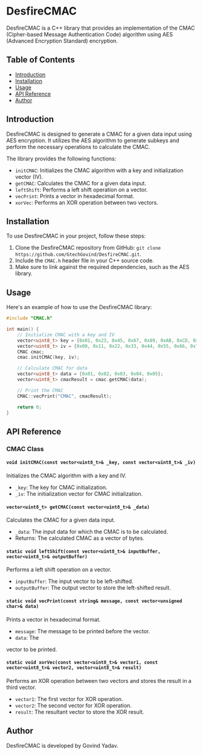 # DesfireCMAC

DesfireCMAC is a C++ library that provides an implementation of the CMAC (Cipher-based Message Authentication Code) algorithm using AES (Advanced Encryption Standard) encryption.

## Table of Contents
- [Introduction](#introduction)
- [Installation](#installation)
- [Usage](#usage)
- [API Reference](#api-reference)
- [Author](#author)

## Introduction

DesfireCMAC is designed to generate a CMAC for a given data input using AES encryption. It utilizes the AES algorithm to generate subkeys and perform the necessary operations to calculate the CMAC.

The library provides the following functions:
- `initCMAC`: Initializes the CMAC algorithm with a key and initialization vector (IV).
- `getCMAC`: Calculates the CMAC for a given data input.
- `leftShift`: Performs a left shift operation on a vector.
- `vecPrint`: Prints a vector in hexadecimal format.
- `xorVec`: Performs an XOR operation between two vectors.

## Installation

To use DesfireCMAC in your project, follow these steps:

1. Clone the DesfireCMAC repository from GitHub: `git clone https://github.com/GtechGovind/DesfireCMAC.git`.
2. Include the `CMAC.h` header file in your C++ source code.
3. Make sure to link against the required dependencies, such as the AES library.

## Usage

Here's an example of how to use the DesfireCMAC library:

```cpp
#include "CMAC.h"

int main() {
    // Initialize CMAC with a key and IV
    vector<uint8_t> key = {0x01, 0x23, 0x45, 0x67, 0x89, 0xAB, 0xCD, 0xEF};
    vector<uint8_t> iv = {0x00, 0x11, 0x22, 0x33, 0x44, 0x55, 0x66, 0x77};
    CMAC cmac;
    cmac.initCMAC(key, iv);

    // Calculate CMAC for data
    vector<uint8_t> data = {0x01, 0x02, 0x03, 0x04, 0x05};
    vector<uint8_t> cmacResult = cmac.getCMAC(data);

    // Print the CMAC
    CMAC::vecPrint("CMAC", cmacResult);

    return 0;
}
```

## API Reference

### CMAC Class

#### `void initCMAC(const vector<uint8_t>& _key, const vector<uint8_t>& _iv)`

Initializes the CMAC algorithm with a key and IV.

- `_key`: The key for CMAC initialization.
- `_iv`: The initialization vector for CMAC initialization.

#### `vector<uint8_t> getCMAC(const vector<uint8_t>& _data)`

Calculates the CMAC for a given data input.

- `_data`: The input data for which the CMAC is to be calculated.
- Returns: The calculated CMAC as a vector of bytes.

#### `static void leftShift(const vector<uint8_t>& inputBuffer, vector<uint8_t>& outputBuffer)`

Performs a left shift operation on a vector.

- `inputBuffer`: The input vector to be left-shifted.
- `outputBuffer`: The output vector to store the left-shifted result.

#### `static void vecPrint(const string& message, const vector<unsigned char>& data)`

Prints a vector in hexadecimal format.

- `message`: The message to be printed before the vector.
- `data`: The

 vector to be printed.

#### `static void xorVec(const vector<uint8_t>& vector1, const vector<uint8_t>& vector2, vector<uint8_t>& result)`

Performs an XOR operation between two vectors and stores the result in a third vector.

- `vector1`: The first vector for XOR operation.
- `vector2`: The second vector for XOR operation.
- `result`: The resultant vector to store the XOR result.

## Author

DesfireCMAC is developed by Govind Yadav.
